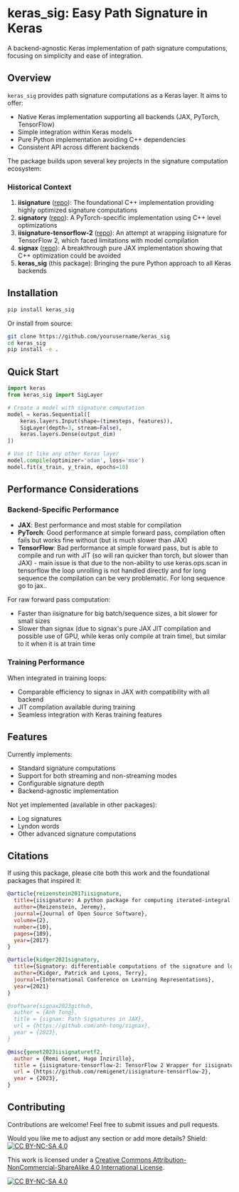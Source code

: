 # keras_sig: Easy Path Signature in Keras 

A backend-agnostic Keras implementation of path signature computations, focusing on simplicity and ease of integration.

## Overview

`keras_sig` provides path signature computations as a Keras layer. It aims to offer:

- Native Keras implementation supporting all backends (JAX, PyTorch, TensorFlow)
- Simple integration within Keras models
- Pure Python implementation avoiding C++ dependencies
- Consistent API across different backends

The package builds upon several key projects in the signature computation ecosystem:

### Historical Context

1. **iisignature** ([repo](https://github.com/bottler/iisignature/)): The foundational C++ implementation providing highly optimized signature computations
2. **signatory** ([repo](https://github.com/patrick-kidger/signatory)): A PyTorch-specific implementation using C++ level optimizations
3. **iisignature-tensorflow-2** ([repo](https://github.com/remigenet/iisignature-tensorflow-2/)): An attempt at wrapping iisignature for TensorFlow 2, which faced limitations with model compilation
4. **signax** ([repo](https://github.com/anh-tong/signax)): A breakthrough pure JAX implementation showing that C++ optimization could be avoided
5. **keras_sig** (this package): Bringing the pure Python approach to all Keras backends

## Installation

```bash
pip install keras_sig
```

Or install from source:
```bash
git clone https://github.com/yourusername/keras_sig
cd keras_sig
pip install -e .
```

## Quick Start

```python
import keras
from keras_sig import SigLayer

# Create a model with signature computation
model = keras.Sequential([
    keras.layers.Input(shape=(timesteps, features)),
    SigLayer(depth=3, stream=False),
    keras.layers.Dense(output_dim)
])

# Use it like any other Keras layer
model.compile(optimizer='adam', loss='mse')
model.fit(x_train, y_train, epochs=10)
```

## Performance Considerations

### Backend-Specific Performance

- **JAX**: Best performance and most stable for compilation
- **PyTorch**: Good performance at simple forward pass, compilation often fails but works fine without (but is much slower than JAX)
- **TensorFlow**: Bad performance at simple forward pass, but is able to compile and run with JIT (so will ran quicker than torch, but slower than JAX) - main issue is that due to the non-ability to use keras.ops.scan in tensorflow the loop unrolling is not handled directly and for long sequence the compilation can be very problematic. For long sequence go to jax..

For raw forward pass computation:
- Faster than iisignature for big batch/sequence sizes, a bit slower for small sizes
- Slower than signax (due to signax's pure JAX JIT compilation and possible use of GPU, while keras only compile at train time), but similar to it when it is at train time

### Training Performance

When integrated in training loops:
- Comparable efficiency to signax in JAX with compatibility with all backend
- JIT compilation available during training
- Seamless integration with Keras training features

## Features

Currently implements:
- Standard signature computations
- Support for both streaming and non-streaming modes
- Configurable signature depth
- Backend-agnostic implementation

Not yet implemented (available in other packages):
- Log signatures
- Lyndon words
- Other advanced signature computations

## Citations

If using this package, please cite both this work and the foundational packages that inspired it:

```bibtex
@article{reizenstein2017iisignature,
  title={iisignature: A python package for computing iterated-integral signatures},
  author={Reizenstein, Jeremy},
  journal={Journal of Open Source Software},
  volume={2},
  number={10},
  pages={189},
  year={2017}
}

@article{kidger2021signatory,
  title={Signatory: differentiable computations of the signature and logsignature transforms, on both CPU and GPU},
  author={Kidger, Patrick and Lyons, Terry},
  journal={International Conference on Learning Representations},
  year={2021}
}

@software{signax2023github,
  author = {Anh Tong},
  title = {signax: Path Signatures in JAX},
  url = {https://github.com/anh-tong/signax},
  year = {2023},
}

@misc{genet2023iisignaturetf2,
  author = {Remi Genet, Hugo Inzirillo},
  title = {iisignature-tensorflow-2: TensorFlow 2 Wrapper for iisignature},
  url = {https://github.com/remigenet/iisignature-tensorflow-2},
  year = {2023},
}
```

## Contributing

Contributions are welcome! Feel free to submit issues and pull requests.

Would you like me to adjust any section or add more details?
Shield: [![CC BY-NC-SA 4.0][cc-by-nc-sa-shield]][cc-by-nc-sa]

This work is licensed under a
[Creative Commons Attribution-NonCommercial-ShareAlike 4.0 International License][cc-by-nc-sa].

[![CC BY-NC-SA 4.0][cc-by-nc-sa-image]][cc-by-nc-sa]

[cc-by-nc-sa]: http://creativecommons.org/licenses/by-nc-sa/4.0/
[cc-by-nc-sa-image]: https://licensebuttons.net/l/by-nc-sa/4.0/88x31.png
[cc-by-nc-sa-shield]: https://img.shields.io/badge/License-CC%20BY--NC--SA%204.0-lightgrey.svg